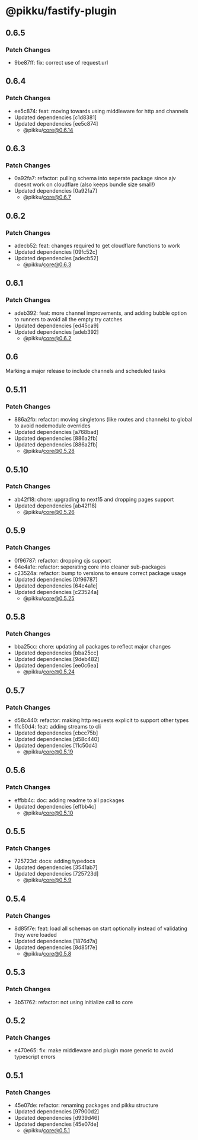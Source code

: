 # @pikku/fastify-plugin

## 0.6.5

### Patch Changes

- 9be87ff: fix: correct use of request.url

## 0.6.4

### Patch Changes

- ee5c874: feat: moving towards using middleware for http and channels
- Updated dependencies [c1d8381]
- Updated dependencies [ee5c874]
  - @pikku/core@0.6.14

## 0.6.3

### Patch Changes

- 0a92fa7: refactor: pulling schema into seperate package since ajv doesnt work on cloudflare (also keeps bundle size small!)
- Updated dependencies [0a92fa7]
  - @pikku/core@0.6.7

## 0.6.2

### Patch Changes

- adecb52: feat: changes required to get cloudflare functions to work
- Updated dependencies [09fc52c]
- Updated dependencies [adecb52]
  - @pikku/core@0.6.3

## 0.6.1

### Patch Changes

- adeb392: feat: more channel improvements, and adding bubble option to runners to avoid all the empty try catches
- Updated dependencies [ed45ca9]
- Updated dependencies [adeb392]
  - @pikku/core@0.6.2

## 0.6

Marking a major release to include channels and scheduled tasks

## 0.5.11

### Patch Changes

- 886a2fb: refactor: moving singletons (like routes and channels) to global to avoid nodemodule overrides
- Updated dependencies [a768bad]
- Updated dependencies [886a2fb]
- Updated dependencies [886a2fb]
  - @pikku/core@0.5.28

## 0.5.10

### Patch Changes

- ab42f18: chore: upgrading to next15 and dropping pages support
- Updated dependencies [ab42f18]
  - @pikku/core@0.5.26

## 0.5.9

### Patch Changes

- 0f96787: refactor: dropping cjs support
- 64e4a1e: refactor: seperating core into cleaner sub-packages
- c23524a: refactor: bump to versions to ensure correct package usage
- Updated dependencies [0f96787]
- Updated dependencies [64e4a1e]
- Updated dependencies [c23524a]
  - @pikku/core@0.5.25

## 0.5.8

### Patch Changes

- bba25cc: chore: updating all packages to reflect major changes
- Updated dependencies [bba25cc]
- Updated dependencies [9deb482]
- Updated dependencies [ee0c6ea]
  - @pikku/core@0.5.24

## 0.5.7

### Patch Changes

- d58c440: refactor: making http requests explicit to support other types
- 11c50d4: feat: adding streams to cli
- Updated dependencies [cbcc75b]
- Updated dependencies [d58c440]
- Updated dependencies [11c50d4]
  - @pikku/core@0.5.19

## 0.5.6

### Patch Changes

- effbb4c: doc: adding readme to all packages
- Updated dependencies [effbb4c]
  - @pikku/core@0.5.10

## 0.5.5

### Patch Changes

- 725723d: docs: adding typedocs
- Updated dependencies [3541ab7]
- Updated dependencies [725723d]
  - @pikku/core@0.5.9

## 0.5.4

### Patch Changes

- 8d85f7e: feat: load all schemas on start optionally instead of validating they were loaded
- Updated dependencies [1876d7a]
- Updated dependencies [8d85f7e]
  - @pikku/core@0.5.8

## 0.5.3

### Patch Changes

- 3b51762: refactor: not using initialize call to core

## 0.5.2

### Patch Changes

- e470e65: fix: make middleware and plugin more generic to avoid typescript errors

## 0.5.1

### Patch Changes

- 45e07de: refactor: renaming packages and pikku structure
- Updated dependencies [97900d2]
- Updated dependencies [d939d46]
- Updated dependencies [45e07de]
  - @pikku/core@0.5.1
